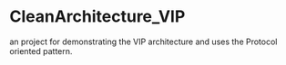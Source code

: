 # CleanArchitecture_VIP
an project for demonstrating the VIP architecture and uses the Protocol oriented pattern. 
